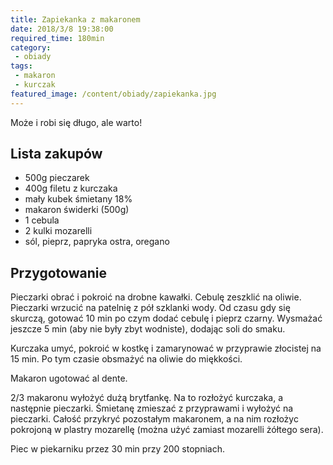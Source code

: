 ```yaml
---
title: Zapiekanka z makaronem
date: 2018/3/8 19:38:00
required_time: 180min
category: 
 - obiady
tags:
 - makaron
 - kurczak
featured_image: /content/obiady/zapiekanka.jpg
---
```


Może i robi się długo, ale warto!

<!-- more --> 

## Lista zakupów

- 500g pieczarek
- 400g filetu z kurczaka
- mały kubek śmietany 18%
- makaron świderki (500g)
- 1 cebula
- 2 kulki mozarelli
- sól, pieprz, papryka ostra, oregano

## Przygotowanie

Pieczarki obrać i pokroić na drobne kawałki.
Cebulę zeszklić na oliwie.
Pieczarki wrzucić na patelnię z pół szklanki wody. Od czasu gdy się skurczą, gotować 10 min po czym dodać cebulę i pieprz czarny.
Wysmażać jeszcze 5 min (aby nie były zbyt wodniste), dodając soli do smaku.

Kurczaka umyć, pokroić w kostkę i zamarynować w przyprawie złocistej na 15 min.
Po tym czasie obsmażyć na oliwie do miękkości.

Makaron ugotować al dente.

2/3 makaronu wyłożyć dużą brytfankę. Na to rozłożyć kurczaka, a następnie pieczarki.
Śmietanę zmieszać z przyprawami i wyłożyć na pieczarki.
Całość przykryć pozostałym makaronem, a na nim rozłożyc pokrojoną w plastry mozarellę (można użyć zamiast mozarelli żółtego sera).

Piec w piekarniku przez 30 min przy 200 stopniach.
